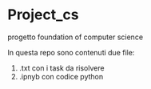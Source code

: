 # Project_cs
progetto foundation of computer science

In questa repo sono contenuti due file:
1) .txt con i task da risolvere
2) .ipnyb con codice python
